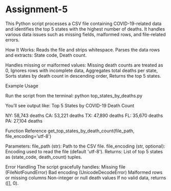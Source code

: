 # Assignment-5
This Python script processes a CSV file containing COVID-19-related data and identifies the top 5 states with the highest number of deaths. It handles various data issues such as missing fields, malformed rows, and file-related errors.

How It Works:
Reads the file and strips whitespace.
Parses the data rows and extracts: 
State code,
Death count.

Handles missing or malformed values:
Missing death counts are treated as 0,
Ignores rows with incomplete data,
Aggregates total deaths per state,
Sorts states by death count in descending order,
Returns the top 5 states.

Example Usage

Run the script from the terminal:
python top_states_by_deaths.py

You’ll see output like:
Top 5 States by COVID-19 Death Count

NY: 58,743 deaths
CA: 53,221 deaths
TX: 47,890 deaths
FL: 35,670 deaths
PA: 27,104 deaths

Function Reference
get_top_states_by_death_count(file_path, file_encoding='utf-8')

Parameters:
file_path (str): Path to the CSV file.
file_encoding (str, optional): Encoding used to read the file (default 'utf-8').
Returns:
List of top 5 states as (state_code, death_count) tuples.

Error Handling
The script gracefully handles:
Missing file (FileNotFoundError)
Bad encoding (UnicodeDecodeError)
Malformed rows or missing columns
Non-integer or null death values
If no valid data, returns ([], 0).
